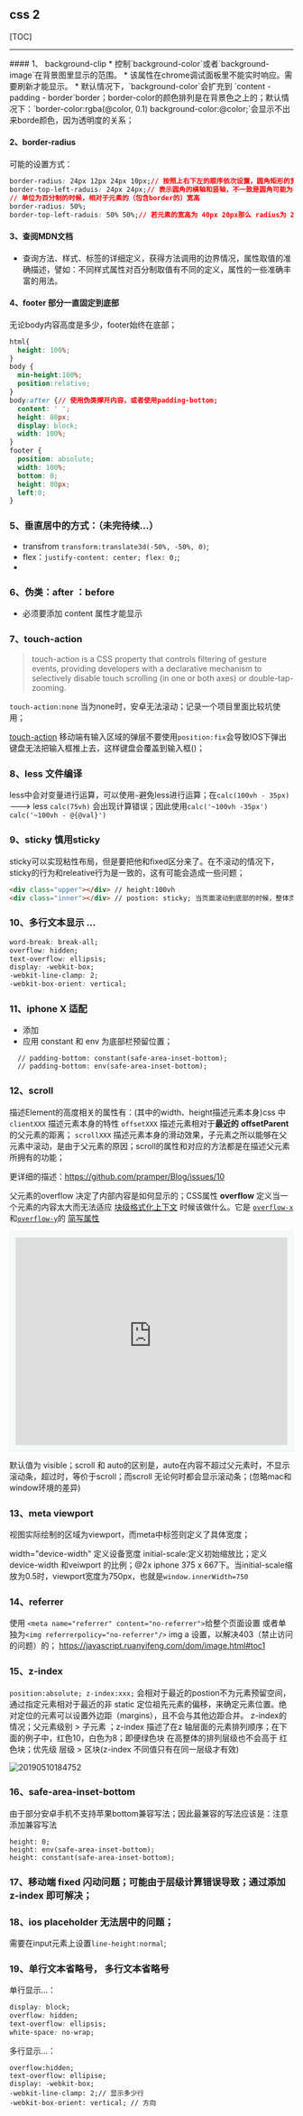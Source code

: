 ## css 2

[TOC]
<hr/>
#### 1、 background-clip 
* 控制`background-color`或者`background-image`在背景图里显示的范围。
* 该属性在chrome调试面板里不能实时响应。需要刷新才能显示。
* 默认情况下，`background-color`会扩充到 `content - padding - border`border；border-color的颜色排列是在背景色之上的；默认情况下：`border-color:rgba(@color, 0.1) background-color:@color;`会显示不出来borde颜色，因为透明度的关系；

#### 2、border-radius
可能的设置方式：
```css
border-radius: 24px 12px 24px 10px;// 按照上右下左的顺序依次设置，圆角矩形的宽度，类似于padding、margin、border
border-top-left-raduis: 24px 24px;// 表示圆角的横轴和竖轴，不一致是圆角可能为椭圆，如果只设置一个值，表明横轴和竖轴是一致的
// 单位为百分制的时候，相对于元素的（包含border的）宽高
border-radius: 50%;
border-top-left-raduis: 50% 50%;// 若元素的宽高为 40px 20px那么 radius为 20px 10px;
```

#### 3、查阅MDN文档
- 查询方法、样式、标签的详细定义，获得方法调用的边界情况，属性取值的准确描述，譬如：不同样式属性对百分制取值有不同的定义，属性的一些准确丰富的用法。

#### 4、footer 部分一直固定到底部
无论body内容高度是多少，footer始终在底部；
```css
html{
  height: 100%;
}
body {
  min-height:100%;
  position:relative;
}
body:after {// 使用伪类撑开内容，或者使用padding-bottom;
  content: ' ';
  height: 80px;
  display: block;
  width: 100%;
}
footer {
  position: absolute;
  width: 100%;
  bottom: 0;
  height: 80px;
  left:0;
}
```
### 5、垂直居中的方式：（未完待续...）

* transfrom `transform:translate3d(-50%, -50%, 0)`;
* flex：`justify-content: center; flex: 0;`;
* 

### 6、伪类：after ：before
* 必须要添加 content 属性才能显示

### 7、touch-action
> touch-action is a CSS property that controls filtering of gesture events, providing developers with a declarative mechanism to selectively disable touch scrolling (in one or both axes) or double-tap-zooming.

`touch-action:none` 当为none时，安卓无法滚动；记录一个项目里面比较坑使用；

[touch-action](https://developer.mozilla.org/zh-CN/docs/Web/CSS/touch-action)
移动端有输入区域的弹层不要使用`position:fix`会导致IOS下弹出键盘无法把输入框推上去，这样键盘会覆盖到输入框()；

### 8、less 文件编译
less中会对变量进行运算，可以使用`~`避免less进行运算；在`calc(100vh - 35px)` ---> less `calc(75vh)` 会出现计算错误；因此使用`calc('~100vh -35px') calc('~100vh - @{@val}')`

### 9、sticky 慎用sticky
sticky可以实现粘性布局，但是要把他和fixed区分来了。在不滚动的情况下，sticky的行为和releative行为是一致的，这有可能会造成一些问题；
```html
<div class="upper"></div> // height:100vh
<div class="inner"></div> // postion: sticky; 当页面滚动到底部的时候，整体页面会被撑大；
```

### 10、多行文本显示 ...
```css
word-break: break-all;
overflow: hidden;
text-overflow: ellipsis;
display: -webkit-box;
-webkit-line-clamp: 2;
-webkit-box-orient: vertical;
```

### 11、iphone X 适配
* 添加 <meta name="viewport" content='width=device-width,initial-scale=1,minimum-scale=1,maximum-scale=1,user-scalable=0,viewport-fit=cover'>
* 应用 constant 和 env 为底部栏预留位置；
```
  // padding-bottom: constant(safe-area-inset-bottom);
  // padding-bottom: env(safe-area-inset-bottom);
```

### 12、scroll 
描述Element的高度相关的属性有：(其中的width、height描述元素本身)css 中
`clientXXX`  描述元素本身的特性
`offsetXXX` 描述元素相对于**最近的** **offsetParent**的父元素的距离；
`scrollXXX` 描述元素本身的滑动效果，子元素之所以能够在父元素中滚动，是由于父元素的原因；scroll的属性和对应的方法都是在描述父元素所拥有的功能；

更详细的描述：<https://github.com/pramper/Blog/issues/10>

父元素的overflow 决定了内部内容是如何显示的；CSS属性 **overflow** 定义当一个元素的内容太大而无法适应 [块级格式化上下文](https://developer.mozilla.org/zh-CN/docs/CSS/block_formatting_context) 时候该做什么。它是 [`overflow-x`](https://developer.mozilla.org/zh-CN/docs/Web/CSS/overflow-x) 和[`overflow-y`](https://developer.mozilla.org/zh-CN/docs/Web/CSS/overflow-y)的 [简写属性 ](https://developer.mozilla.org/zh-CN/docs/Web/CSS/Shorthand_properties)

<iframe class="interactive" frameborder="0" height="250" src="https://interactive-examples.mdn.mozilla.net/pages/css/overflow.html" width="100%" style="font-style: normal !important; margin: 0px; padding: 10px; border: 1px solid rgb(234, 242, 244); max-width: 100%; box-sizing: border-box; background-color: rgb(245, 249, 250); color: rgb(51, 51, 51); height: 390px; width: 1038.75px;"></iframe>

默认值为 visible；scroll 和 auto的区别是，auto在内容不超过父元素时，不显示滚动条，超过时，等价于scroll；而scroll 无论何时都会显示滚动条；(忽略mac和window环境的差异)



### 13、meta viewport 

视图实际绘制的区域为viewport，而meta中标签则定义了具体宽度；

width="device-width" 定义设备宽度
initial-scale:定义初始缩放比；定义 device-width 和veiwport 的比例；@2x iphone 375 x 667下。当initial-scale缩放为0.5时，viewport宽度为750px，也就是`window.innerWidth=750`

### 14、referrer 
使用 `<meta name="referrer" content="no-referrer">`给整个页面设置
或者单独为`<img referrerpolicy="no-referrer"/>` img a 设置，以解决403（禁止访问的问题）的；
https://javascript.ruanyifeng.com/dom/image.html#toc1 

### 15、z-index
`position:absolute; z-index:xxx;` 会相对于最近的postion不为元素预留空间，通过指定元素相对于最近的非 static 定位祖先元素的偏移，来确定元素位置。绝对定位的元素可以设置外边距（margins），且不会与其他边距合并。
z-index的情况；父元素级别 > 子元素 ；z-index 描述了在z 轴层面的元素排列顺序；在下面的例子中，红色10，白色为8；即便绿色块 在高整体的排列层级也不会高于 红色块；优先级 层级 > 区块(z-index 不同值只有在同一层级才有效)

![20190510184752](/Users/jinglf000/Github/note/imgs/20190510184752.jpg)

### 16、safe-area-inset-bottom
由于部分安卓手机不支持苹果bottom兼容写法；因此最兼容的写法应该是：注意添加兼容写法
```
height: 0;
height: env(safe-area-inset-bottom);
height: constant(safe-area-inset-bottom);
```

### 17、移动端 fixed 闪动问题；可能由于层级计算错误导致；通过添加 z-index 即可解决；

### 18、ios placeholder 无法居中的问题；
需要在input元素上设置`line-height:normal`;

### 19、单行文本省略号， 多行文本省略号

单行显示...：

```css
display: block;
overflow: hidden;
text-overflow: ellipsis;
white-space: no-wrap;
```

多行显示...：

```
overflow:hidden;
text-overflow: ellipise;
display: -webkit-box;
-webkit-line-clamp: 2;// 显示多少行
-webkit-box-orient: vertical; // 方向
```

